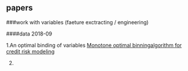 ## papers


###work with variables (faeture exctracting / engineering)

####data 2018-09

1.An optimal binding of variables [Monotone optimal binningalgorithm for credit risk modeling](https://www.researchgate.net/publication/322520135_Monotone_optimal_binning_algorithm_for_credit_risk_modeling) 

2.
